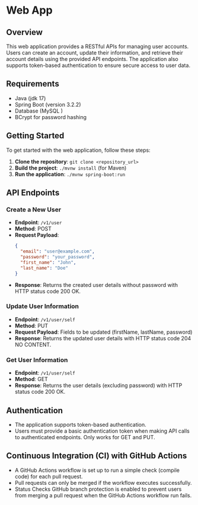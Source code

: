 # Web App

## Overview

This web application provides a RESTful APIs for managing user accounts. Users can create an account, update their information, and retrieve their account details using the provided API endpoints. The application also supports token-based authentication to ensure secure access to user data.

## Requirements

- Java (jdk 17)
- Spring Boot (version 3.2.2)
- Database (MySQL )
- BCrypt for password hashing

## Getting Started

To get started with the web application, follow these steps:

1. **Clone the repository**: `git clone <repository_url>`
2. **Build the project**: `./mvnw install` (for Maven)
3. **Run the application**: `./mvnw spring-boot:run`

## API Endpoints

### Create a New User

- **Endpoint**: `/v1/user`
- **Method**: POST
- **Request Payload**:
  ```json
  {
    "email": "user@example.com",
    "password": "your_password",
    "first_name": "John",
    "last_name": "Doe"
  }
  ```
- **Response**: Returns the created user details without password with HTTP status code 200 OK.

### Update User Information

- **Endpoint**: `/v1/user/self`
- **Method**: PUT
- **Request Payload**: Fields to be updated (firstName, lastName, password)
- **Response**: Returns the updated user details with HTTP status code 204 NO CONTENT.

### Get User Information

- **Endpoint**: `/v1/user/self`
- **Method**: GET
- **Response**: Returns the user details (excluding password) with HTTP status code 200 OK.

## Authentication

- The application supports token-based authentication.
- Users must provide a basic authentication token when making API calls to authenticated endpoints. Only works for GET and PUT.

## Continuous Integration (CI) with GitHub Actions

- A GitHub Actions workflow is set up to run a simple check (compile code) for each pull request.
- Pull requests can only be merged if the workflow executes successfully.
- Status Checks GitHub branch protection is enabled to prevent users from merging a pull request when the GitHub Actions workflow run fails.